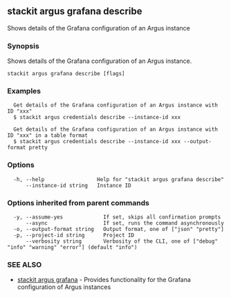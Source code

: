 ## stackit argus grafana describe

Shows details of the Grafana configuration of an Argus instance

### Synopsis

Shows details of the Grafana configuration of an Argus instance.

```
stackit argus grafana describe [flags]
```

### Examples

```
  Get details of the Grafana configuration of an Argus instance with ID "xxx"
  $ stackit argus credentials describe --instance-id xxx

  Get details of the Grafana configuration of an Argus instance with ID "xxx" in a table format
  $ stackit argus credentials describe --instance-id xxx --output-format pretty
```

### Options

```
  -h, --help                 Help for "stackit argus grafana describe"
      --instance-id string   Instance ID
```

### Options inherited from parent commands

```
  -y, --assume-yes             If set, skips all confirmation prompts
      --async                  If set, runs the command asynchronously
  -o, --output-format string   Output format, one of ["json" "pretty"]
  -p, --project-id string      Project ID
      --verbosity string       Verbosity of the CLI, one of ["debug" "info" "warning" "error"] (default "info")
```

### SEE ALSO

* [stackit argus grafana](./stackit_argus_grafana.md)	 - Provides functionality for the Grafana configuration of Argus instances

